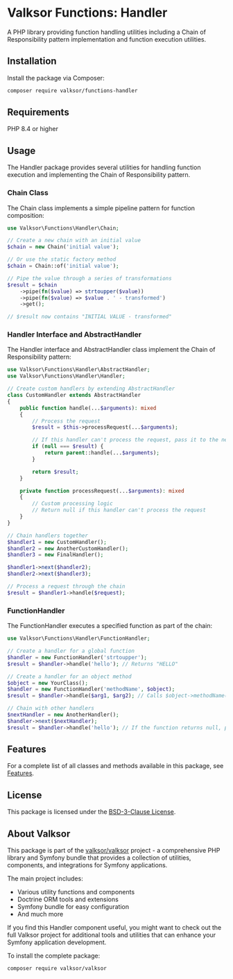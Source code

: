 # Valksor Functions: Handler

A PHP library providing function handling utilities including a Chain of Responsibility pattern implementation and function execution utilities.

## Installation

Install the package via Composer:

```bash
composer require valksor/functions-handler
```

## Requirements

PHP 8.4 or higher

## Usage

The Handler package provides several utilities for handling function execution and implementing the Chain of Responsibility pattern.

### Chain Class

The Chain class implements a simple pipeline pattern for function composition:

```php
use Valksor\Functions\Handler\Chain;

// Create a new chain with an initial value
$chain = new Chain('initial value');

// Or use the static factory method
$chain = Chain::of('initial value');

// Pipe the value through a series of transformations
$result = $chain
    ->pipe(fn($value) => strtoupper($value))
    ->pipe(fn($value) => $value . ' - transformed')
    ->get();

// $result now contains "INITIAL VALUE - transformed"
```

### Handler Interface and AbstractHandler

The Handler interface and AbstractHandler class implement the Chain of Responsibility pattern:

```php
use Valksor\Functions\Handler\AbstractHandler;
use Valksor\Functions\Handler\Handler;

// Create custom handlers by extending AbstractHandler
class CustomHandler extends AbstractHandler
{
    public function handle(...$arguments): mixed
    {
        // Process the request
        $result = $this->processRequest(...$arguments);

        // If this handler can't process the request, pass it to the next handler
        if (null === $result) {
            return parent::handle(...$arguments);
        }

        return $result;
    }

    private function processRequest(...$arguments): mixed
    {
        // Custom processing logic
        // Return null if this handler can't process the request
    }
}

// Chain handlers together
$handler1 = new CustomHandler();
$handler2 = new AnotherCustomHandler();
$handler3 = new FinalHandler();

$handler1->next($handler2);
$handler2->next($handler3);

// Process a request through the chain
$result = $handler1->handle($request);
```

### FunctionHandler

The FunctionHandler executes a specified function as part of the chain:

```php
use Valksor\Functions\Handler\FunctionHandler;

// Create a handler for a global function
$handler = new FunctionHandler('strtoupper');
$result = $handler->handle('hello'); // Returns "HELLO"

// Create a handler for an object method
$object = new YourClass();
$handler = new FunctionHandler('methodName', $object);
$result = $handler->handle($arg1, $arg2); // Calls $object->methodName($arg1, $arg2)

// Chain with other handlers
$nextHandler = new AnotherHandler();
$handler->next($nextHandler);
$result = $handler->handle('hello'); // If the function returns null, passes to next handler
```


## Features

For a complete list of all classes and methods available in this package, see [Features](docs/features.md).

## License

This package is licensed under the [BSD-3-Clause License](LICENSE).

## About Valksor

This package is part of the [valksor/valksor](https://github.com/valksor/valksor) project - a comprehensive PHP library and Symfony bundle that provides a collection of utilities, components, and integrations for Symfony applications.

The main project includes:
- Various utility functions and components
- Doctrine ORM tools and extensions
- Symfony bundle for easy configuration
- And much more

If you find this Handler component useful, you might want to check out the full Valksor project for additional tools and utilities that can enhance your Symfony application development.

To install the complete package:

```bash
composer require valksor/valksor
```
